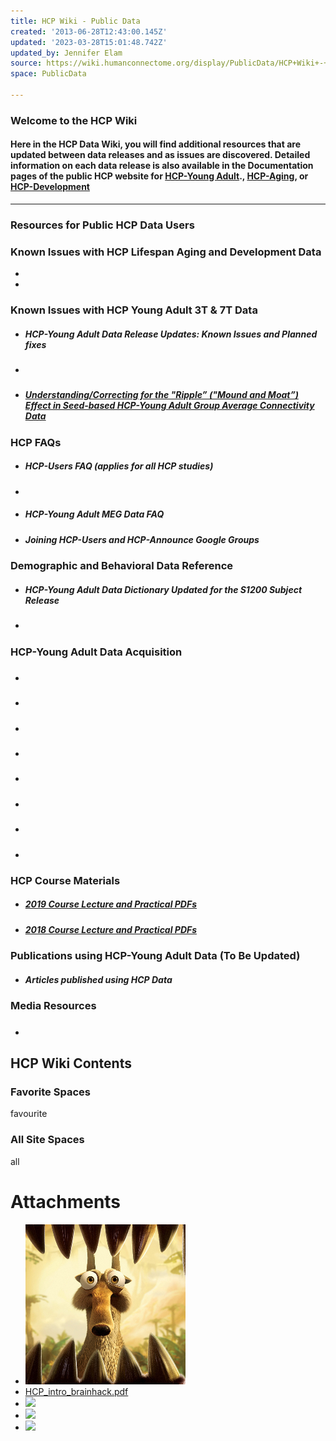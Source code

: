 ```yaml
---
title: HCP Wiki - Public Data
created: '2013-06-28T12:43:00.145Z'
updated: '2023-03-28T15:01:48.742Z'
updated_by: Jennifer Elam
source: https://wiki.humanconnectome.org/display/PublicData/HCP+Wiki+-+Public+Data
space: PublicData

---
```

  


  


### Welcome to the HCP Wiki

#### Here in the HCP Data Wiki, you will find additional resources that are updated between data releases and as issues are discovered. Detailed information on each data release is also available in the Documentation pages of the public HCP website for  [HCP-Young Adult](https://www.humanconnectome.org/study/hcp-young-adult/documentation)., [HCP-Aging](https://www.humanconnectome.org/study/hcp-lifespan-aging/documentation), or [HCP-Development](https://www.humanconnectome.org/study/hcp-lifespan-development/documentation)



---

### Resources for Public HCP Data Users

### Known Issues with HCP Lifespan Aging and Development Data

* 
* 

### Known Issues with HCP Young Adult 3T & 7T Data

* ##### **HCP-Young Adult Data Release Updates: Known Issues and Planned fixes**
* #####
* ##### **[Understanding/Correcting for the "Ripple” ("Mound and Moat”) Effect in Seed-based HCP-Young Adult Group Average Connectivity Data](../pages/64716818.md)**

### HCP FAQs

* ##### **HCP-Users FAQ (applies for all HCP studies)**
* 
* ##### **HCP-Young Adult MEG Data FAQ**
* ##### **Joining HCP-Users and HCP-Announce Google Groups**

### Demographic and Behavioral Data Reference

* ##### **HCP-Young Adult Data Dictionary Updated for the S1200 Subject Release**
* #####

### HCP-Young Adult Data Acquisition

* #####
* #####
* #####
* #####
* #####
* #####
* #####
* #####

### HCP Course Materials

* ##### **[2019 Course Lecture and Practical PDFs](https://store.humanconnectome.org/courses/2019/exploring-the-human-connectome.php)**
* ##### **[2018 Course Lecture and Practical PDFs](https://store.humanconnectome.org/courses/2018/exploring-the-human-connectome.php)**

### Publications using HCP-Young Adult Data (To Be Updated)

* ##### **Articles published using HCP Data**

### Media Resources

* #####
## HCP Wiki Contents

### Favorite Spaces

favourite

  


### All Site Spaces

all

  




# Attachments

- ![](./assets/user-avatar.png)
- [HCP_intro_brainhack.pdf](./assets/HCP_intro_brainhack.pdf)
- ![](./assets/data-banner-500[1].jpg)
- ![](./assets/data-banner-500.jpg)
- ![](./assets/slide-500S-release.jpg)